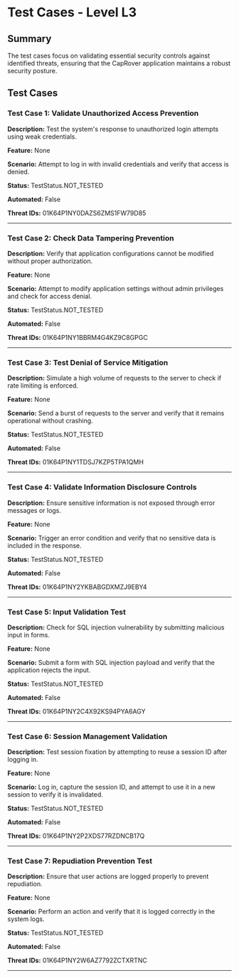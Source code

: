 # Test Cases - Level L3

## Summary

The test cases focus on validating essential security controls against identified threats, ensuring that the CapRover application maintains a robust security posture.

## Test Cases

### Test Case 1: Validate Unauthorized Access Prevention

**Description:** Test the system's response to unauthorized login attempts using weak credentials.

**Feature:** None

**Scenario:** Attempt to log in with invalid credentials and verify that access is denied.

**Status:** TestStatus.NOT_TESTED

**Automated:** False

**Threat IDs:** 01K64P1NY0DAZS6ZMS1FW79D85

---

### Test Case 2: Check Data Tampering Prevention

**Description:** Verify that application configurations cannot be modified without proper authorization.

**Feature:** None

**Scenario:** Attempt to modify application settings without admin privileges and check for access denial.

**Status:** TestStatus.NOT_TESTED

**Automated:** False

**Threat IDs:** 01K64P1NY1BBRM4G4KZ9C8GPGC

---

### Test Case 3: Test Denial of Service Mitigation

**Description:** Simulate a high volume of requests to the server to check if rate limiting is enforced.

**Feature:** None

**Scenario:** Send a burst of requests to the server and verify that it remains operational without crashing.

**Status:** TestStatus.NOT_TESTED

**Automated:** False

**Threat IDs:** 01K64P1NY1TDSJ7KZP5TPA1QMH

---

### Test Case 4: Validate Information Disclosure Controls

**Description:** Ensure sensitive information is not exposed through error messages or logs.

**Feature:** None

**Scenario:** Trigger an error condition and verify that no sensitive data is included in the response.

**Status:** TestStatus.NOT_TESTED

**Automated:** False

**Threat IDs:** 01K64P1NY2YKBABGDXMZJ9EBY4

---

### Test Case 5: Input Validation Test

**Description:** Check for SQL injection vulnerability by submitting malicious input in forms.

**Feature:** None

**Scenario:** Submit a form with SQL injection payload and verify that the application rejects the input.

**Status:** TestStatus.NOT_TESTED

**Automated:** False

**Threat IDs:** 01K64P1NY2C4X92KS94PYA6AGY

---

### Test Case 6: Session Management Validation

**Description:** Test session fixation by attempting to reuse a session ID after logging in.

**Feature:** None

**Scenario:** Log in, capture the session ID, and attempt to use it in a new session to verify it is invalidated.

**Status:** TestStatus.NOT_TESTED

**Automated:** False

**Threat IDs:** 01K64P1NY2P2XDS77RZDNCB17Q

---

### Test Case 7: Repudiation Prevention Test

**Description:** Ensure that user actions are logged properly to prevent repudiation.

**Feature:** None

**Scenario:** Perform an action and verify that it is logged correctly in the system logs.

**Status:** TestStatus.NOT_TESTED

**Automated:** False

**Threat IDs:** 01K64P1NY2W6AZ7792ZCTXRTNC

---

